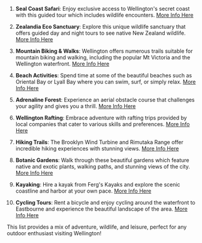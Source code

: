 1. **Seal Coast Safari**: Enjoy exclusive access to Wellington's secret coast with this guided tour which includes wildlife encounters.
   [More Info Here](https://www.tripadvisor.com/Attractions-g255115-Activities-c61-Wellington_Greater_Wellington_North_Island.html)

2. **Zealandia Eco Sanctuary**: Explore this unique wildlife sanctuary that offers guided day and night tours to see native New Zealand wildlife.
   [More Info Here](https://www.getyourguide.com/wellington-l943/outdoor-activities-tc1093/)

3. **Mountain Biking & Walks**: Wellington offers numerous trails suitable for mountain biking and walking, including the popular Mt Victoria and the Wellington waterfront.
   [More Info Here](https://wellington.govt.nz/recreation/outdoors)

4. **Beach Activities**: Spend time at some of the beautiful beaches such as Oriental Bay or Lyall Bay where you can swim, surf, or simply relax.
   [More Info Here](https://wellington.govt.nz/recreation/outdoors)

5. **Adrenaline Forest**: Experience an aerial obstacle course that challenges your agility and gives you a thrill.
   [More Info Here](https://www.everythingnewzealand.com/wellington-activities/)

6. **Wellington Rafting**: Embrace adventure with rafting trips provided by local companies that cater to various skills and preferences.
   [More Info Here](https://www.newzealand.com/us/plan/business/epic-adventures-in-wellington/)

7. **Hiking Trails**: The Brooklyn Wind Turbine and Rimutaka Range offer incredible hiking experiences with stunning views.
   [More Info Here](https://www.airnewzealand.co.nz/destination-wellington-outdoor-activities)

8. **Botanic Gardens**: Walk through these beautiful gardens which feature native and exotic plants, walking paths, and stunning views of the city.
   [More Info Here](https://www.tripadvisor.com.au/Attractions-g255115-Activities-Wellington_Greater_Wellington_North_Island.html)

9. **Kayaking**: Hire a kayak from Ferg's Kayaks and explore the scenic coastline and harbor at your own pace.
   [More Info Here](https://www.reddit.com/r/Wellington/comments/1brdpio/what_to_do_in_wellington_as_a_local/)

10. **Cycling Tours**: Rent a bicycle and enjoy cycling around the waterfront to Eastbourne and experience the beautiful landscape of the area.
   [More Info Here](https://www.wellingtonnz.com/visit/see-and-do/outdoor-activities-in-wellington)

This list provides a mix of adventure, wildlife, and leisure, perfect for any outdoor enthusiast visiting Wellington!